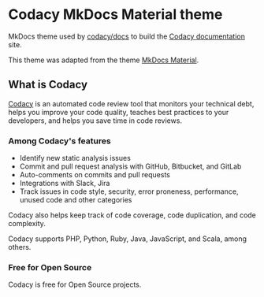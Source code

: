 # Codacy MkDocs Material theme

MkDocs theme used by [codacy/docs](https://github.com/codacy/docs) to build the [Codacy documentation](https://docs.codacy.com) site.

This theme was adapted from the theme [MkDocs Material](https://squidfunk.github.io/mkdocs-material/).

## What is Codacy

[Codacy](https://www.codacy.com/) is an automated code review tool that monitors your technical debt, helps you improve your code quality, teaches best practices to your developers, and helps you save time in code reviews.

### Among Codacy's features

-   Identify new static analysis issues
-   Commit and pull request analysis with GitHub, Bitbucket, and GitLab
-   Auto-comments on commits and pull requests
-   Integrations with Slack, Jira
-   Track issues in code style, security, error proneness, performance, unused code and other categories

Codacy also helps keep track of code coverage, code duplication, and code complexity.

Codacy supports PHP, Python, Ruby, Java, JavaScript, and Scala, among others.

### Free for Open Source

Codacy is free for Open Source projects.
